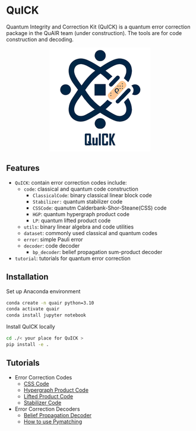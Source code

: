 # QuICK

Quantum Integrity and Correction Kit (QuICK) is a quantum error correction package in the QuAIR team (under construction). The tools are for code construction and decoding.

<p align="center">
  <img src="logo.png" />
</p>

## Features

- `QuICK`: contain error correction codes include:
  - `code`: classical and quantum code construction
    - `ClassicalCode`: binary classical linear block code
    - `Stabilizer:` quantum stabilizer code
    - `CSSCode`: quanutm Calderbank-Shor-Steane(CSS) code
    - `HGP`: quantum hypergraph product code
    - `LP`: quantum lifted product code
  - `utils`: binary linear algebra and code utilities
  - `dataset`: commonly used classical and quantum codes
  - `error`: simple Pauli error
  - `decoder`: code decoder
    - `bp_decoder`: belief propagation sum-product decoder
- `tutorial`: tutorials for quantum error correction

## Installation

Set up Anaconda environment

```bash
conda create -n quair python=3.10
conda activate quair
conda install jupyter notebook
```

Install QuICK locally

```bash
cd ./< your place for QuICK >
pip install -e .
```

## Tutorials

- Error Correction Codes
  - [CSS Code](./tutorials/code/CSS%20code%20tutorial.ipynb)
  - [Hypergraph Product Code](./tutorials/code/Hypergraph%20Product%20Code%20tutorial.ipynb)
  - [Lifted Product Code](./tutorials/code/Lifted%20Product%20Code%20tutorial.ipynb)
  - [Stabilizer Code](./tutorials/code/Stabilizer%20Code%20tutorial.ipynb)
- Error Correction Decoders
  - [Belief Propagation Decoder](./tutorials/decoder/belief_propagation_demo.ipynb)
  - [How to use Pymatching](./tutorials/decoder/pymatching_decoder_demo.ipynb)
